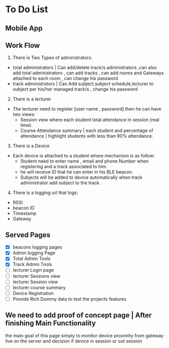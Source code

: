 # To Do List
## Mobile App
## Work Flow

1. There is Two Types of administrators:
  * total administrators | Can add/delete track/s administrators ,can also add total administrators , can add tracks , can add rooms and Gateways attached to each room , can change his password
  * track administrators | Can Add subject,subject schedule,lecturer to subject per his/her managed track/s , change his password
2. There is a lecturer
  * The lecturer need to register [user name ,  password] then he can have two views:
    * Session view where each student total attendance in session (real time).
    * Course Attendance summary | each student and percentage of attendance | highlight students with less than 90% attendance.
3. There is a Device
  * Each device is attached to a student where mechanism is as follow:
    * Student need to enter name , email and phone Number when registering and a track associated to him.
    * he will receive ID that he can enter in his BLE beacon.
    * Subjects will be added to device automatically when track administrator add subject to the track.
4. There is a logging url that logs:
  * RSSI
  * beacon ID
  * Timestamp
  * Gateway

## Served Pages
- [x] beacons logging pages   
- [x] Admin logging Page      
- [x] Total Admin Tools      
- [x] Track Admin Tools      
- [ ] lecturer Login page    
- [ ] lecturer Sessions view
- [ ] lecturer Session view  
- [ ] lecturer course summary
- [ ] Device Registration    
- [ ] Provide Rich Dummy data to test the projects features

## We need to add proof of concept page | After finishing Main Functionality

the main goal of this page simply to monitor device proximity from gateway live on the server and decision if device in session or out session
